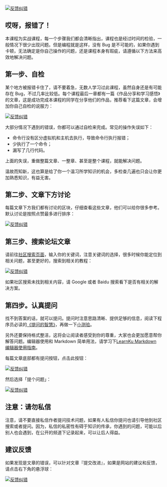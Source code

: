 [![](https://iocaffcdn.phphub.org/uploads/images/201904/21/1/kqvwLiqxHU.png!large "反馈纠错")](https://iocaffcdn.phphub.org/uploads/images/201904/21/1/kqvwLiqxHU.png!large)

## 哎呀，报错了！

本课程为实战课程，每一个步骤我们都会清晰指出，课程也是经过时间的检验，一般情况下很少出现问题。但是编程就是这样，没有 Bug 是不可能的，如果你遇到卡顿，无法确定是你自己操作的问题，还是课程本身有瑕疵，请遵循以下方法来高效地解决问题。

## 第一步、自检

某个地方被报错卡住了，请不要着急，无数人学习过此课程，虽然自身还是有可能存在 Bug，不过几率比较低。每个课程最后一章都有一篇《作品分享和学习感悟》的文章，这是成功完成本课程的同学在分享他们的作品，推荐看下这篇文章，会增加你自己自检的说服力：

[![](https://iocaffcdn.phphub.org/uploads/images/201904/21/1/2QeTWIF3Cj.png!large "反馈纠错")](https://iocaffcdn.phphub.org/uploads/images/201904/21/1/2QeTWIF3Cj.png!large)

大部分情况下遇到的错误，你都可以通过自检来完成。常见的操作失误如下：

* 命令行没有区分虚拟机和主机去执行，导致命令行执行报错；
* 少执行了一个命令；
* 漏写了几行代码。

上面的失误，重做整篇文章、一整章、甚至是整个课程，就能解决问题。

温故而知新，这也算是给了你一个温习所学知识的机会，多检查几遍也只会让你更加熟悉知识，有益无害。

## 第二步、文章下方讨论

每篇文章下方我们都有讨论的区块，仔细查看这些文章，他们可以给你很多参考。默认讨论是按照点赞最多进行排序：

[![](https://iocaffcdn.phphub.org/uploads/images/201904/21/1/fHFbuqLYD1.png!large "反馈纠错")](https://iocaffcdn.phphub.org/uploads/images/201904/21/1/fHFbuqLYD1.png!large)

## 第三步、搜索论坛文章

请前往[社区搜索页面](https://learnku.com/search?q=%E6%8F%90%E9%97%AE)，输入你的关键词，注意关键词的选择，很多时候你能定位到相关问题，甚至更好的，搜索到相关的教程：

[![](https://iocaffcdn.phphub.org/uploads/images/201904/21/1/5NxaNjXc6S.png!large "反馈纠错")](https://iocaffcdn.phphub.org/uploads/images/201904/21/1/5NxaNjXc6S.png!large)

如果社区搜索未找到相关内容，请 Google 或者 Baidu 搜索看下是否有相关的解决方案。

## 第四步。认真提问

找不到答案的话，就可以提问。提问时注意思路清晰、提供足够的信息，阅读下程序员必读的[《提问的智慧》](https://learnku.com/docs/guide/smart-questions/2032)，再做一下[小测验](https://learnku.com/articles/27606)。

另外还要保持格式整洁，这将会让阅读者感受到你的尊重，大家也会更加愿意帮你解答问题。编辑器使用和 Markdown 简单用法，请学习下[LearnKu Markdown 编辑器使用指南](https://learnku.com/search?q=%E6%8F%90%E9%97%AE)。

每篇文章底部都有提问按钮，点击此按钮：

[![](https://iocaffcdn.phphub.org/uploads/images/201904/21/1/hWRh5R0XKT.png!large "反馈纠错")](https://iocaffcdn.phphub.org/uploads/images/201904/21/1/hWRh5R0XKT.png!large)

然后选择「提个问题」：

[![](https://iocaffcdn.phphub.org/uploads/images/201904/21/1/TEmyPj1o4x.png!large "反馈纠错")](https://iocaffcdn.phphub.org/uploads/images/201904/21/1/TEmyPj1o4x.png!large)

## 注意：请勿私信

注意，请不要直接私信作者提问技术问题，如果有人私信你提问也请引导他到社区搜索或者提问。因为，私信的私密性有碍于知识的传承，你遇到的问题，可能以后别人也会遇到，在公开的频道下记录起来，可以让后人得益。

## 建议反馈

如果发现是文章的错误，可以针对文章『提交改进』，如果是网站的建议和反馈，请点击右下角的悬浮球：

[![](https://iocaffcdn.phphub.org/uploads/images/201904/21/1/UC8blXTGRf.png!large "反馈纠错")  
](https://iocaffcdn.phphub.org/uploads/images/201904/21/1/UC8blXTGRf.png!large)

